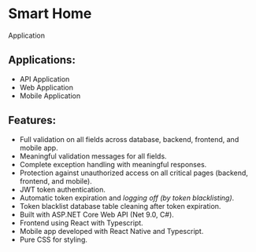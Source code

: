 # Smart Home

Application

## Applications:

- API Application
- Web Application
- Mobile Application

## Features:

- Full validation on all fields across database, backend, frontend, and mobile app.
- Meaningful validation messages for all fields.
- Complete exception handling with meaningful responses.
- Protection against unauthorized access on all critical pages (backend, frontend, and mobile).
- JWT token authentication.
- Automatic token expiration and *logging off (by token blacklisting)*.
- Token blacklist database table cleaning after token expiration.
- Built with ASP.NET Core Web API (Net 9.0, C#).
- Frontend using React with Typescript.
- Mobile app developed with React Native and Typescript.
- Pure CSS for styling.